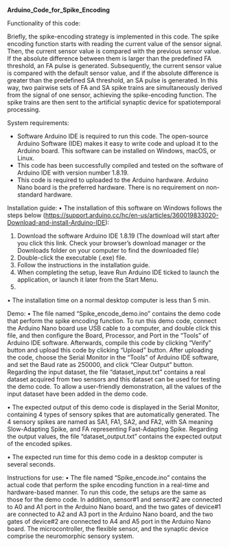 **Arduino_Code_for_Spike_Encoding**

Functionality of this code:

Briefly, the spike-encoding strategy is implemented in this code. The spike encoding function starts with reading the current value of the sensor signal. Then, the current sensor value is compared with the previous sensor value. If the absolute difference between them is larger than the predefined FA threshold, an FA pulse is generated. Subsequently, the current sensor value is compared with the default sensor value, and if the absolute difference is greater than the predefined SA threshold, an SA pulse is generated. In this way, two pairwise sets of FA and SA spike trains are simultaneously derived from the signal of one sensor, achieving the spike-encoding function. The spike trains are then sent to the artificial synaptic device for spatiotemporal processing.

System requirements:
- Software Arduino IDE is required to run this code. The open-source Arduino Software (IDE) makes it easy to write code and upload it to the Arduino board. This software can be installed on Windows, macOS, or Linux.
- This code has been successfully compiled and tested on the software of Arduino IDE with version number 1.8.19.
- This code is required to uploaded to the Arduino hardware. Arduino Nano board is the preferred hardware. There is no requirement on non-standard hardware.


Installation guide:
•	The installation of this software on Windows follows the steps below (https://support.arduino.cc/hc/en-us/articles/360019833020-Download-and-install-Arduino-IDE): 
1.	Download the software Arduino IDE 1.8.19 (The download will start after you click this link. Check your browser’s download manager or the Downloads folder on your computer to find the downloaded file)
2.	Double-click the executable (.exe) file.
3.	Follow the instructions in the installation guide.
4.	When completing the setup, leave Run Arduino IDE ticked to launch the application, or launch it later from the Start Menu.
5.	
•	The installation time on a normal desktop computer is less than 5 min.

Demo:
•	The file named “Spike_encode_demo.ino” contains the demo code that perform the spike encoding function. To run this demo code, connect the Arduino Nano board use USB cable to a computer, and double click this file, and then configure the Board, Processor, and Port in the “Tools” of Arduino IDE software. Afterwards, compile this code by clicking “Verify” button and upload this code by clicking “Upload” button. After uploading the code, choose the Serial Monitor in the “Tools” of Arduino IDE software, and set the Baud rate as 250000, and click “Clear Output” button. Regarding the input dataset, the file “dataset_input.txt” contains a real dataset acquired from two sensors and this dataset can be used for testing the demo code. To allow a user-friendly demonstration, all the values of the input dataset have been added in the demo code.

•	The expected output of this demo code is displayed in the Serial Monitor, containing 4 types of sensory spikes that are automatically generated. The 4 sensory spikes are named as SA1, FA1, SA2, and FA2, with SA meaning Slow-Adapting Spike, and FA representing Fast-Adapting Spike. Regarding the output values, the file “dataset_output.txt” contains the expected output of the encoded spikes.

•	The expected run time for this demo code in a desktop computer is several seconds.

Instructions for use:
•	The file named “Spike_encode.ino” contains the actual code that perform the spike encoding function in a real-time and hardware-based manner. To run this code, the setups are the same as those for the demo code. In addition, sensor#1 and sensor#2 are connected to A0 and A1 port in the Arduino Nano board, and the two gates of device#1 are connected to A2 and A3 port in the Arduino Nano board, and the two gates of device#2 are connected to A4 and A5 port in the Arduino Nano board. The microcontroller, the flexible sensor, and the synaptic device comprise the neuromorphic sensory system.

